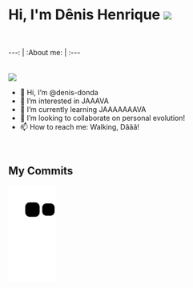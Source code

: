 # Hi, I'm Dênis Henrique <img src="https://raw.githubusercontent.com/kaueMarques/kaueMarques/master/hi.gif" width="30"></h1>

<br>

---: | :About me: | :---

<br>

 <img src="https://c.tenor.com/-YU1FXNSViIAAAAM/chloe-donald-glasses.gif " align="center"> 

<br>

- 👋 Hi, I’m @denis-donda
- 👀 I’m interested in JAAAVA
- 🌱 I’m currently learning JAAAAAAAVA
- 💞️ I’m looking to collaborate on personal evolution!
- 📫 How to reach me: Walking, Dããã!

<br>

## My Commits
![Snake animation](https://github.com/EvanderInacio/EvanderInacio/blob/output/github-contribution-grid-snake.svg)

<!---
denis-donda/denis-donda is a ✨ special ✨ repository because its `README.md` (this file) appears on your GitHub profile.
You can click the Preview link to take a look at your changes.
--->
